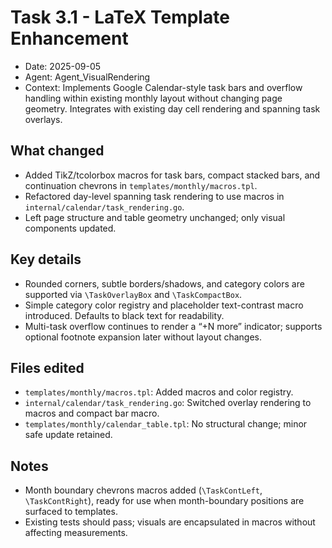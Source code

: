 # Task 3.1 - LaTeX Template Enhancement

- Date: 2025-09-05
- Agent: Agent_VisualRendering
- Context: Implements Google Calendar-style task bars and overflow handling within existing monthly layout without changing page geometry. Integrates with existing day cell rendering and spanning task overlays.

## What changed
- Added TikZ/tcolorbox macros for task bars, compact stacked bars, and continuation chevrons in `templates/monthly/macros.tpl`.
- Refactored day-level spanning task rendering to use macros in `internal/calendar/task_rendering.go`.
- Left page structure and table geometry unchanged; only visual components updated.

## Key details
- Rounded corners, subtle borders/shadows, and category colors are supported via `\TaskOverlayBox` and `\TaskCompactBox`.
- Simple category color registry and placeholder text-contrast macro introduced. Defaults to black text for readability.
- Multi-task overflow continues to render a “+N more” indicator; supports optional footnote expansion later without layout changes.

## Files edited
- `templates/monthly/macros.tpl`: Added macros and color registry.
- `internal/calendar/task_rendering.go`: Switched overlay rendering to macros and compact bar macro.
- `templates/monthly/calendar_table.tpl`: No structural change; minor safe update retained.

## Notes
- Month boundary chevrons macros added (`\TaskContLeft`, `\TaskContRight`), ready for use when month-boundary positions are surfaced to templates.
- Existing tests should pass; visuals are encapsulated in macros without affecting measurements.
